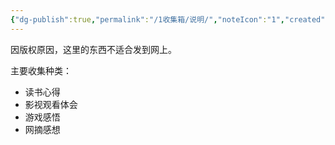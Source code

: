 ```yaml
---
{"dg-publish":true,"permalink":"/1收集箱/说明/","noteIcon":"1","created":"2024-10-04T09:11:00","updated":"2024-10-04T09:11:00"}
---
```


因版权原因，这里的东西不适合发到网上。

主要收集种类：
- 读书心得
- 影视观看体会
- 游戏感悟
- 网摘感想